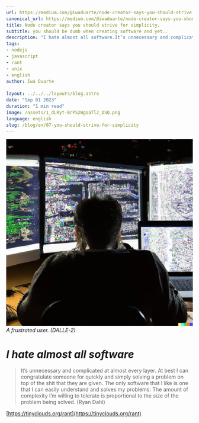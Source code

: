 ```yaml
---
url: https://medium.com/@iwaduarte/node-creator-says-you-should-strive-for-simplicity-43969fdb2774
canonical_url: https://medium.com/@iwaduarte/node-creator-says-you-should-strive-for-simplicity-43969fdb2774
title: Node creator says you should strive for simplicity.
subtitle: you should be dumb when creating software and yet..
description: "I hate almost all software.It’s unnecessary and complicated at almost every layer. At best I can congratulate someone for quickly and simply solving "
tags:
- nodejs
- javascript
- rant
- unix
- english
author: Iwá Duarte

layout: ../../../layouts/blog.astro
date: "Sep 01 2023"
duration: "1 min read"
image: /assets/1_dLRyt-BrPS2WgUaTl2_DSQ.png
language: english
slug: /blog/en/07-you-should-strive-for-simplicity
---
```


![A frustrated user. (DALLE-2)](../../../../public/assets/1_dLRyt-BrPS2WgUaTl2_DSQ.png)*A frustrated user. (DALLE-2)*

# ***I hate almost all software***

> It’s unnecessary and complicated at almost every layer. At best I can congratulate someone for quickly and simply solving a problem on top of the shit that they are given. The only software that I like is one that I can easily understand and solves my problems. The amount of complexity I’m willing to tolerate is proportional to the size of the problem being solved. (Ryan Dahl)

[https://tinyclouds.org/rant](https://tinyclouds.org/rant)

